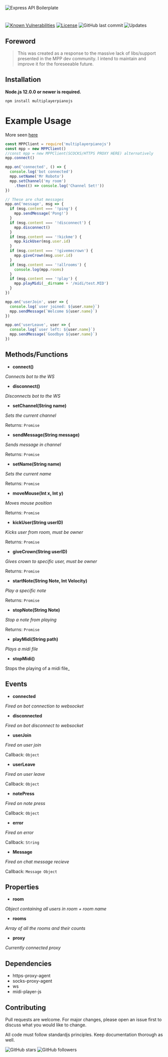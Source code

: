 ![Express API Boilerplate](https://i.imgur.com/tEXHZfc.png)
#

[![Known Vulnerabilities](https://snyk.io/test/github/GagePielsticker/MultiplayerPianoJS/badge.svg?targetFile=package.json)](https://snyk.io/test/github/GagePielsticker/MultiplayerPianoJS?targetFile=package.json) [![License](https://img.shields.io/badge/license-MIT-green)](https://github.com/GagePielsticker/Express-API-Boilerplate/blob/master/LICENSE.md) ![GitHub last commit](https://img.shields.io/github/last-commit/gagepielsticker/Express-API-Boilerplate) ![Updates](https://img.shields.io/david/GagePielsticker/MultiplayerPianoJS)

## Foreword

> This was created as a response to the massive lack of libs/support presented in the MPP dev community. I intend to maintain and improve it for the foreseeable future. 

## Installation
**Node.js 12.0.0 or newer is required.**

`npm install multiplayerpianojs`

# Example Usage
More seen [here](https://github.com/GagePielsticker/MultiplayerPianoJS/blob/master/examples/)
```js
const MPPClient = require('multiplayerpianojs')
const mpp = new MPPClient()
//const mpp = new MPPClient(SCOCKS/HTTPS PROXY HERE) alternatively
mpp.connect()

mpp.on('connected', () => {
  console.log('bot connected')
  mpp.setName('Mr Roboto')
  mpp.setChannel('my room')
    .then(() => console.log('Channel Set!'))
})

// These are chat messages
mpp.on('message', msg => {
  if (msg.content === '!ping') {
    mpp.sendMessage('Pong!')
  }
  if (msg.content === '!disconnect') {
    mpp.disconnect()
  }
  if (msg.content === '!kickme') {
    mpp.kickUser(msg.user.id)
  }
  if (msg.content === '!givemecrown') {
    mpp.giveCrown(msg.user.id)
  }
  if (msg.content === '!allrooms') {
    console.log(mpp.rooms)
  }
  if (msg.content === '!play') {
    mpp.playMidi(__dirname + '/midi/test.MID')
  }
})

mpp.on('userJoin', user => {
  console.log(`user joined: ${user.name}`)
  mpp.sendMessage(`Welcome ${user.name}`)
})

mpp.on('userLeave', user => {
  console.log(`user left: ${user.name}`)
  mpp.sendMessage(`Goodbye ${user.name}`)
})

```
## Methods/Functions

- **connect()**

_Connects bot to the WS_

- **disconnect()**

_Disconnects bot to the WS_

- **setChannel(String name)**

_Sets the current channel_

Returns: `Promise`

- **sendMessage(String message)**

_Sends message in channel_

Returns: `Promise`

- **setName(String name)**

_Sets the current name_

Returns: `Promise`

- **moveMouse(Int x, Int y)**

_Moves mouse position_

Returns: `Promise`

- **kickUser(String userID)**

_Kicks user from room, must be owner_

Returns: `Promise`

- **giveCrown(String userID)**

_Gives crown to specific user, must be owner_

Returns: `Promise`

- **startNote(String Note, Int Velocity)**

_Play a specific note_

Returns: `Promise`

- **stopNote(String Note)**

_Stop a note from playing_

Returns: `Promise`

- **playMidi(String path)**

_Plays a midi file_

- **stopMidi()**

Stops the playing of a midi file_

## Events
- **connected**

_Fired on bot connection to websocket_

- **disconnected**

_Fired on bot disconnect to websocket_

- **userJoin**

_Fired on user join_

Callback: `Object`

- **userLeave**

_Fired on user leave_

Callback: `Object`

- **notePress**

_Fired on note press_

Callback: `Object`

- **error**

_Fired on error_

Callback: `String`

- **Message**

_Fired on chat message recieve_

Callback: `Message Object`

## Properties
- **room**

_Object containing all users in room + room name_

- **rooms**

_Array of all the rooms and their counts_

- **proxy**

_Currently connected proxy_

## Dependencies
- https-proxy-agent
- socks-proxy-agent
- ws
- midi-player-js

## Contributing
Pull requests are welcome. For major changes, please open an issue first to discuss what you would like to change.

All code must follow standardjs principles. Keep documentation thorough as well.

![GitHub stars](https://img.shields.io/github/stars/gagepielsticker/MultiplayerPianoJS?style=social)
![GitHub followers](https://img.shields.io/github/followers/gagepielsticker?style=social)

